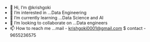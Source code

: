 - 👋 Hi, I’m @krishgoki
- 👀 I’m interested in ...Data Engineering
- 🌱 I’m currently learning ...Data Science and AI
- 💞️ I’m looking to collaborate on ...Data engineers
- 📫 How to reach me ...mail -  krishgoki0001@gmail.com $ contact - 9655236575

<!---
krishgoki/krishgoki is a ✨ special ✨ repository because its `README.md` (this file) appears on your GitHub profile.
You can click the Preview link to take a look at your changes.
--->
